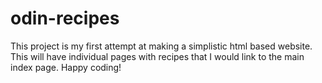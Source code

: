 # odin-recipes
This project is my first attempt at making a simplistic html based website. This will have individual pages with recipes that I would link to the main index page. 
Happy coding!
